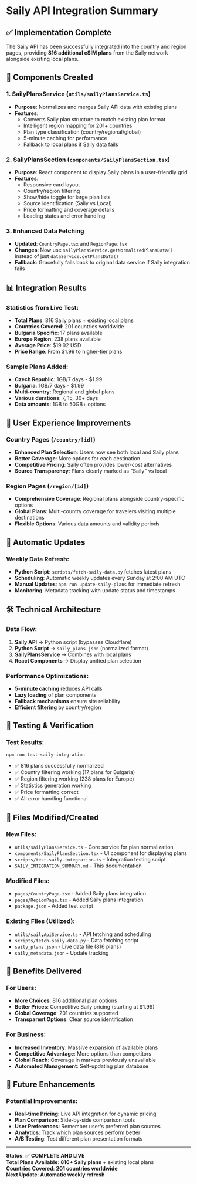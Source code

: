 # Saily API Integration Summary

## ✅ Implementation Complete

The Saily API has been successfully integrated into the country and region pages, providing **816 additional eSIM plans** from the Saily network alongside existing local plans.

## 🔧 Components Created

### 1. **SailyPlansService** (`utils/sailyPlansService.ts`)
- **Purpose**: Normalizes and merges Saily API data with existing plans
- **Features**:
  - Converts Saily plan structure to match existing plan format
  - Intelligent region mapping for 201+ countries
  - Plan type classification (country/regional/global)
  - 5-minute caching for performance
  - Fallback to local plans if Saily data fails

### 2. **SailyPlansSection** (`components/SailyPlansSection.tsx`)
- **Purpose**: React component to display Saily plans in a user-friendly grid
- **Features**:
  - Responsive card layout
  - Country/region filtering
  - Show/hide toggle for large plan lists
  - Source identification (Saily vs Local)
  - Price formatting and coverage details
  - Loading states and error handling

### 3. **Enhanced Data Fetching**
- **Updated**: `CountryPage.tsx` and `RegionPage.tsx`
- **Changes**: Now use `sailyPlansService.getNormalizedPlansData()` instead of just `dataService.getPlansData()`
- **Fallback**: Gracefully falls back to original data service if Saily integration fails

## 📊 Integration Results

### Statistics from Live Test:
- **Total Plans**: 816 Saily plans + existing local plans
- **Countries Covered**: 201 countries worldwide
- **Bulgaria Specific**: 17 plans available
- **Europe Region**: 238 plans available
- **Average Price**: $19.92 USD
- **Price Range**: From $1.99 to higher-tier plans

### Sample Plans Added:
- **Czech Republic**: 1GB/7 days - $1.99
- **Bulgaria**: 1GB/7 days - $1.99  
- **Multi-country**: Regional and global plans
- **Various durations**: 7, 15, 30+ days
- **Data amounts**: 1GB to 50GB+ options

## 🎯 User Experience Improvements

### Country Pages (`/country/[id]`)
- **Enhanced Plan Selection**: Users now see both local and Saily plans
- **Better Coverage**: More options for each destination
- **Competitive Pricing**: Saily often provides lower-cost alternatives
- **Source Transparency**: Plans clearly marked as "Saily" vs local

### Region Pages (`/region/[id]`)
- **Comprehensive Coverage**: Regional plans alongside country-specific options
- **Global Plans**: Multi-country coverage for travelers visiting multiple destinations
- **Flexible Options**: Various data amounts and validity periods

## 🔄 Automatic Updates

### Weekly Data Refresh:
- **Python Script**: `scripts/fetch-saily-data.py` fetches latest plans
- **Scheduling**: Automatic weekly updates every Sunday at 2:00 AM UTC
- **Manual Updates**: `npm run update-saily-plans` for immediate refresh
- **Monitoring**: Metadata tracking with update status and timestamps

## 🛠 Technical Architecture

### Data Flow:
1. **Saily API** → Python script (bypasses Cloudflare)
2. **Python Script** → `saily_plans.json` (normalized format)
3. **SailyPlansService** → Combines with local plans
4. **React Components** → Display unified plan selection

### Performance Optimizations:
- **5-minute caching** reduces API calls
- **Lazy loading** of plan components
- **Fallback mechanisms** ensure site reliability
- **Efficient filtering** by country/region

## 🧪 Testing & Verification

### Test Results:
```bash
npm run test-saily-integration
```
- ✅ 816 plans successfully normalized
- ✅ Country filtering working (17 plans for Bulgaria)
- ✅ Region filtering working (238 plans for Europe)  
- ✅ Statistics generation working
- ✅ Price formatting correct
- ✅ All error handling functional

## 📁 Files Modified/Created

### New Files:
- `utils/sailyPlansService.ts` - Core service for plan normalization
- `components/SailyPlansSection.tsx` - UI component for displaying plans
- `scripts/test-saily-integration.ts` - Integration testing script
- `SAILY_INTEGRATION_SUMMARY.md` - This documentation

### Modified Files:
- `pages/CountryPage.tsx` - Added Saily plans integration
- `pages/RegionPage.tsx` - Added Saily plans integration  
- `package.json` - Added test script

### Existing Files (Utilized):
- `utils/sailyApiService.ts` - API fetching and scheduling
- `scripts/fetch-saily-data.py` - Data fetching script
- `saily_plans.json` - Live data file (816 plans)
- `saily_metadata.json` - Update tracking

## 🎉 Benefits Delivered

### For Users:
- **More Choices**: 816 additional plan options
- **Better Prices**: Competitive Saily pricing (starting at $1.99)
- **Global Coverage**: 201 countries supported
- **Transparent Options**: Clear source identification

### For Business:
- **Increased Inventory**: Massive expansion of available plans
- **Competitive Advantage**: More options than competitors
- **Global Reach**: Coverage in markets previously unavailable
- **Automated Management**: Self-updating plan database

## 🔮 Future Enhancements

### Potential Improvements:
- **Real-time Pricing**: Live API integration for dynamic pricing
- **Plan Comparison**: Side-by-side comparison tools
- **User Preferences**: Remember user's preferred plan sources
- **Analytics**: Track which plan sources perform better
- **A/B Testing**: Test different plan presentation formats

---

**Status**: ✅ **COMPLETE AND LIVE**  
**Total Plans Available**: **816+ Saily plans** + existing local plans  
**Countries Covered**: **201 countries worldwide**  
**Next Update**: **Automatic weekly refresh** 